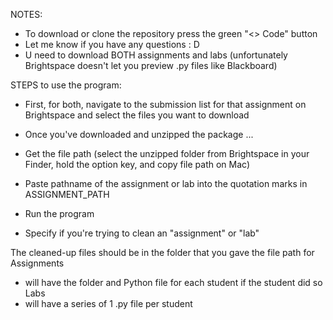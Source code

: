 NOTES:
- To download or clone the repository press the green "<> Code" button
- Let me know if you have any questions : D
- U need to download BOTH assignments and labs (unfortunately Brightspace doesn't let you preview .py files like Blackboard)

STEPS to use the program:

- First, for both, navigate to the submission list for that assignment on Brightspace and select the files you want to download 
- Once you've downloaded and unzipped the package ...

- Get the file path (select the unzipped folder from Brightspace in your Finder, hold the option key, and copy file path on Mac)

- Paste pathname of the assignment or lab into the quotation marks in ASSIGNMENT_PATH 
- Run the program
- Specify if you're trying to clean an "assignment" or "lab" 

The cleaned-up files should be in the folder that you gave the file path for
Assignments 
- will have the folder and Python file for each student if the student did so
Labs
- will have a series of 1 .py file per student
